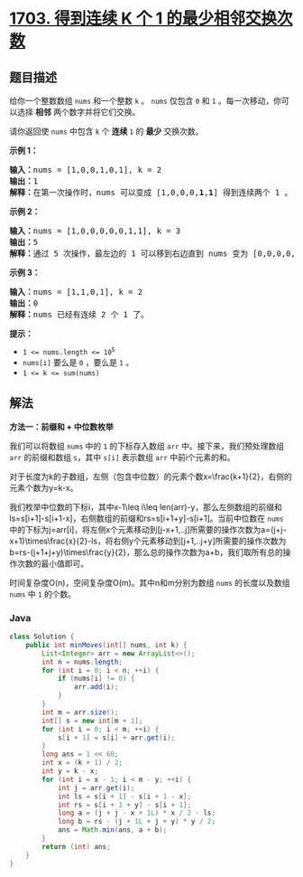 # [1703. 得到连续 K 个 1 的最少相邻交换次数](https://leetcode.cn/problems/minimum-adjacent-swaps-for-k-consecutive-ones)

## 题目描述

<p>给你一个整数数组 <code>nums</code> 和一个整数 <code>k</code> 。 <code>nums</code> 仅包含 <code>0</code> 和 <code>1</code> 。每一次移动，你可以选择 <strong>相邻</strong> 两个数字并将它们交换。</p>

<p>请你返回使 <code>nums</code> 中包含 <code>k</code> 个 <strong>连续 </strong><code>1</code> 的 <strong>最少</strong> 交换次数。</p>



<p><strong>示例 1：</strong></p>

<pre><b>输入：</b>nums = [1,0,0,1,0,1], k = 2
<b>输出：</b>1
<b>解释：</b>在第一次操作时，nums 可以变成 [1,0,0,0,<strong>1</strong>,<strong>1</strong>] 得到连续两个 1 。
</pre>

<p><strong>示例 2：</strong></p>

<pre><b>输入：</b>nums = [1,0,0,0,0,0,1,1], k = 3
<b>输出：</b>5
<b>解释：</b>通过 5 次操作，最左边的 1 可以移到右边直到 nums 变为 [0,0,0,0,0,<strong>1</strong>,<strong>1</strong>,<strong>1</strong>] 。
</pre>

<p><strong>示例 3：</strong></p>

<pre><b>输入：</b>nums = [1,1,0,1], k = 2
<b>输出：</b>0
<b>解释：</b>nums 已经有连续 2 个 1 了。
</pre>



<p><strong>提示：</strong></p>

<ul>
	<li><code>1 &lt;= nums.length &lt;= 10<sup>5</sup></code></li>
	<li><code>nums[i]</code> 要么是 <code>0</code> ，要么是 <code>1</code> 。</li>
	<li><code>1 &lt;= k &lt;= sum(nums)</code></li>
</ul>

## 解法

**方法一：前缀和 + 中位数枚举**

我们可以将数组 `nums` 中的 `1` 的下标存入数组 `arr` 中。接下来，我们预处理数组 `arr` 的前缀和数组 `s`，其中 `s[i]` 表示数组 `arr` 中前i个元素的和。

对于长度为k的子数组，左侧（包含中位数）的元素个数x=\frac{k+1}{2}，右侧的元素个数为y=k-x。

我们枚举中位数的下标i，其中x-1\leq i\leq len(arr)-y，那么左侧数组的前缀和ls=s[i+1]-s[i+1-x]，右侧数组的前缀和rs=s[i+1+y]-s[i+1]。当前中位数在 `nums` 中的下标为j=arr[i]，将左侧x个元素移动到[j-x+1,..j]所需要的操作次数为a=(j+j-x+1)\times\frac{x}{2}-ls，将右侧y个元素移动到[j+1,..j+y]所需要的操作次数为b=rs-(j+1+j+y)\times\frac{y}{2}，那么总的操作次数为a+b，我们取所有总的操作次数的最小值即可。

时间复杂度O(n)，空间复杂度O(m)。其中n和m分别为数组 `nums` 的长度以及数组 `nums` 中 `1` 的个数。

### **Java**

```java
class Solution {
    public int minMoves(int[] nums, int k) {
        List<Integer> arr = new ArrayList<>();
        int n = nums.length;
        for (int i = 0; i < n; ++i) {
            if (nums[i] != 0) {
                arr.add(i);
            }
        }
        int m = arr.size();
        int[] s = new int[m + 1];
        for (int i = 0; i < m; ++i) {
            s[i + 1] = s[i] + arr.get(i);
        }
        long ans = 1 << 60;
        int x = (k + 1) / 2;
        int y = k - x;
        for (int i = x - 1; i < m - y; ++i) {
            int j = arr.get(i);
            int ls = s[i + 1] - s[i + 1 - x];
            int rs = s[i + 1 + y] - s[i + 1];
            long a = (j + j - x + 1L) * x / 2 - ls;
            long b = rs - (j + 1L + j + y) * y / 2;
            ans = Math.min(ans, a + b);
        }
        return (int) ans;
    }
}
```
